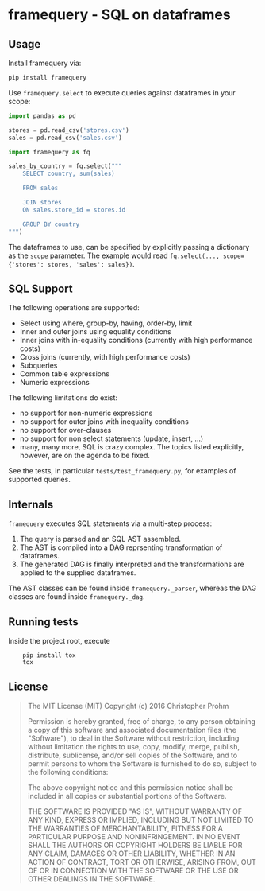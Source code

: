 # framequery - SQL on dataframes

## Usage

Install framequery via:

```bash
pip install framequery
```

Use `framequery.select` to execute queries against dataframes in your scope:

```python
import pandas as pd

stores = pd.read_csv('stores.csv')
sales = pd.read_csv('sales.csv')

import framequery as fq

sales_by_country = fq.select("""
    SELECT country, sum(sales)

    FROM sales

    JOIN stores
    ON sales.store_id = stores.id

    GROUP BY country
""")
```

The dataframes to use, can be specified by explicitly passing a dictionary as
the `scope` parameter. The example would read
`fq.select(..., scope={'stores': stores, 'sales': sales})`.

## SQL Support

The following operations are supported:

- Select using where, group-by, having, order-by, limit
- Inner and outer joins using equality conditions
- Inner joins with in-equality conditions (currently with high performance
  costs)
- Cross joins (currently, with high performance costs)
- Subqueries
- Common table expressions 
- Numeric expressions

The following limitations do exist:

- no support for non-numeric expressions
- no support for outer joins with inequality conditions
- no support for over-clauses
- no support for non select statements (update, insert, ...)
- many, many more, SQL is crazy complex. The topics listed explicitly, however,
  are on the agenda to be fixed.

See the tests, in particular `tests/test_framequery.py`, for examples of
supported queries.

## Internals

`framequery` executes SQL statements via a multi-step process:

1. The query is parsed and an SQL AST assembled.
2. The AST is compiled into a DAG reprsenting transformation of dataframes.
3. The generated DAG is finally interpreted and the transformations are applied
   to the supplied dataframes.

The AST classes can be found inside `framequery._parser`, whereas the DAG
classes are found inside `framequery._dag`.

## Running tests

Inside the project root, execute

```
    pip install tox
    tox
```

## License

>  The MIT License (MIT)
>  Copyright (c) 2016 Christopher Prohm
>
>  Permission is hereby granted, free of charge, to any person obtaining a copy
>  of this software and associated documentation files (the "Software"), to
>  deal in the Software without restriction, including without limitation the
>  rights to use, copy, modify, merge, publish, distribute, sublicense, and/or
>  sell copies of the Software, and to permit persons to whom the Software is
>  furnished to do so, subject to the following conditions:
>
>  The above copyright notice and this permission notice shall be included in
>  all copies or substantial portions of the Software.
>
>  THE SOFTWARE IS PROVIDED "AS IS", WITHOUT WARRANTY OF ANY KIND, EXPRESS OR
>  IMPLIED, INCLUDING BUT NOT LIMITED TO THE WARRANTIES OF MERCHANTABILITY,
>  FITNESS FOR A PARTICULAR PURPOSE AND NONINFRINGEMENT. IN NO EVENT SHALL THE
>  AUTHORS OR COPYRIGHT HOLDERS BE LIABLE FOR ANY CLAIM, DAMAGES OR OTHER
>  LIABILITY, WHETHER IN AN ACTION OF CONTRACT, TORT OR OTHERWISE, ARISING
>  FROM, OUT OF OR IN CONNECTION WITH THE SOFTWARE OR THE USE OR OTHER
>  DEALINGS IN THE SOFTWARE.

